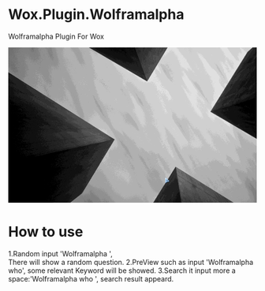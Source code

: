 Wox.Plugin.Wolframalpha
=======================

Wolframalpha Plugin For Wox

![](https://github.com/harry159821/Wox.Plugin.Wolframalpha/raw/master/wolframalpha.gif)

How to use
=======================
1.Random
	input 'Wolframalpha ',	
	There will show a random question.
2.PreView
	such as input 'Wolframalpha who',
	some relevant Keyword will be showed.
3.Search it
	input more a space:'Wolframalpha who ',
	search result appeard.